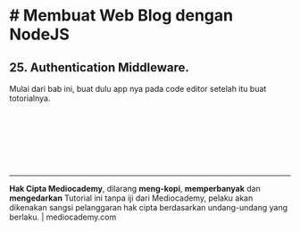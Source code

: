 # # Membuat Web Blog dengan NodeJS



## 25. Authentication Middleware.



Mulai dari bab ini, buat dulu app nya pada code editor setelah itu buat totorialnya.







<br>

<br>

<br>

<br>

<br>

<br>

<hr>

**Hak Cipta Mediocademy**, dilarang **meng-kopi**, **memperbanyak** dan **mengedarkan** Tutorial ini tanpa iji dari Mediocademy,  pelaku akan dikenakan sangsi pelanggaran hak cipta berdasarkan undang-undang yang berlaku. | mediocademy.com


